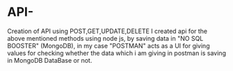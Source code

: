 # API-
Creation of API using POST,GET,UPDATE,DELETE
I created api for the above mentioned methods using node js, by saving data in "NO SQL BOOSTER" (MongoDB), in my case 
"POSTMAN" acts as a UI for giving values for checking whether the data which i am giving in postman is
saving in MongoDB DataBase or not.
